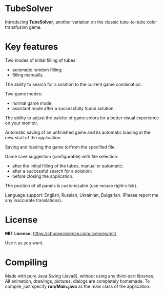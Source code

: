 # TubeSolver
Introducing **TubeSolver**, another variation on the classic tube-to-tube color transfusion game.

# Key features
Two modes of initial filling of tubes:
- automatic random filling;
- filling manually.

The ability to search for a solution to the current game combination.

Two game modes:
- normal game mode;
- assistant mode after a successfully found solution.

The ability to adjust the palette of game colors for a better visual experience on your monitor.

Automatic saving of an unfinished game and its automatic loading at the new start of the application.

Saving and loading the game to/from the specified file.

Game save suggestion (configurable) with file selection:
- after the initial filling of the tubes, manual or automatic;
- after a successful search for a solution;
- before closing the application.

The position of all panels is customizable (use mouse right-click).

Language support: English, Russian, Ukrainian, Bulgarian. (Please report me any inaccurate translations).

# License
**MIT License.** 
https://choosealicense.com/licenses/mit/ 

Use it as you want. 

# Compiling
Made with pure Java Swing (Java8), without using any third-part libraries. All animation, drawings, pictures, dialogs are completely homemade. To compile, just specify **run/Main.java** as the main class of the application.
